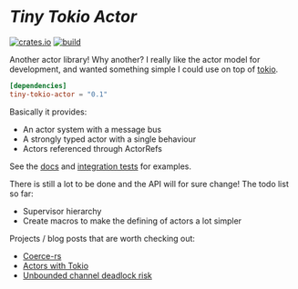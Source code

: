 # *Tiny Tokio Actor* #
[![crates.io](https://buildstats.info/crate/tiny-tokio-actor)](https://crates.io/crates/tiny-tokio-actor) [![build](https://github.com/fdeantoni/tiny-tokio-actor/actions/workflows/rust.yml/badge.svg)](https://github.com/fdeantoni/tiny-tokio-actor/actions/workflows/rust.yml)

Another actor library! Why another? I really like the actor model for development, and wanted something simple I could
use on top of [tokio](https://github.com/tokio-rs/tokio).

```toml
[dependencies]
tiny-tokio-actor = "0.1"
```

Basically it provides:
* An actor system with a message bus
* A strongly typed actor with a single behaviour
* Actors referenced through ActorRefs

See the [docs](https://docs.rs/tiny-tokio-actor) and [integration tests](https://github.com/fdeantoni/tiny-tokio-actor/tree/main/tests) for examples.

There is still a lot to be done and the API will for sure change! The todo list so far:
* Supervisor hierarchy
* Create macros to make the defining of actors a lot simpler

Projects / blog posts that are worth checking out:
* [Coerce-rs](https://github.com/LeonHartley/Coerce-rs)
* [Actors with Tokio](https://ryhl.io/blog/actors-with-tokio/)
* [Unbounded channel deadlock risk](https://www.reddit.com/r/rust/comments/ljx7mc/actors_with_tokio)
